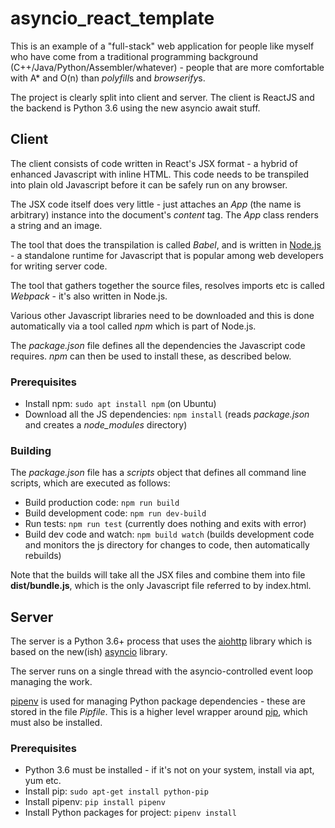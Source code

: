 # asyncio_react_template

This is an example of a "full-stack" web application for people like myself who have come from a traditional programming background (C++/Java/Python/Assembler/whatever) - people that are more comfortable with A* and O(n) than *polyfill*s and *browserify*s.

The project is clearly split into client and server. The client is ReactJS and the backend is Python 3.6 using the new asyncio await stuff.

## Client

The client consists of code written in React's JSX format - a hybrid of enhanced Javascript with inline HTML. This code needs to be transpiled into plain old Javascript before it can be safely run on any browser.

The JSX code itself does very little - just attaches an *App* (the name is arbitrary) instance into the document's *content* tag. The *App* class renders a string and an image.

The tool that does the transpilation is called *Babel*, and is written in [Node.js](https://nodejs.org) - a standalone runtime for Javascript that is popular among web developers for writing server code.

The tool that gathers together the source files, resolves imports etc is called *Webpack* - it's also written in Node.js.

Various other Javascript libraries need to be downloaded and this is done automatically via a tool called *npm* which is part of Node.js.

The *package.json* file defines all the dependencies the Javascript code requires. *npm* can then be used to install these, as described below.

### Prerequisites

* Install npm: `sudo apt install npm` (on Ubuntu)
* Download all the JS dependencies: `npm install` (reads *package.json* and creates a *node_modules* directory)

### Building

The *package.json* file has a *scripts* object that defines all command line scripts, which are executed as follows:

* Build production code: `npm run build`
* Build development code: `npm run dev-build`  
* Run tests: `npm run test` (currently does nothing and exits with error)
* Build dev code and watch: `npm build watch` (builds development code and monitors the js directory for changes to code, then automatically rebuilds)

Note that the builds will take all the JSX files and combine them into file **dist/bundle.js**, which is the only Javascript file referred to by index.html.

## Server

The server is a Python 3.6+ process that uses the [aiohttp](https://aiohttp.readthedocs.io/en/stable/) library which is based on the new(ish) [asyncio](https://docs.python.org/3/library/asyncio.html) library.

The server runs on a single thread with the asyncio-controlled event loop managing the work.

[pipenv](https://docs.pipenv.org/) is used for managing Python package dependencies - these are stored in the file *Pipfile*. This is a higher level wrapper around [pip](https://pypi.python.org/pypi/pip), which must also be installed.

### Prerequisites

* Python 3.6 must be installed - if it's not on your system, install via apt, yum etc.
* Install pip: `sudo apt-get install python-pip`
* Install pipenv: `pip install pipenv`
* Install Python packages for project: `pipenv install`

